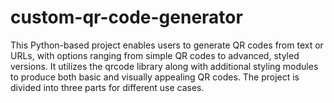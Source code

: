 # custom-qr-code-generator
This Python-based project enables users to generate QR codes from text or URLs, with options ranging from simple QR codes to advanced, styled versions. It utilizes the qrcode library along with additional styling modules to produce both basic and visually appealing QR codes. The project is divided into three parts for different use cases.
